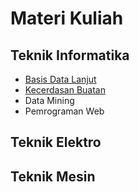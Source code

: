 # Materi Kuliah

## Teknik Informatika

- [Basis Data Lanjut](/course-materials/basis-data-lanjut/2020-2021/)
- [Kecerdasan Buatan](/course-materials/kecerdasan-buatan/2020-2021/)
- Data Mining
- Pemrograman Web

## Teknik Elektro

## Teknik Mesin

